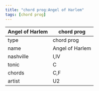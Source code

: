 ```yaml
---
title: "chord prog:Angel of Harlem"
tags: [chord prog]
---
```


|Angel of Harlem|chord prog|
|---|---|
|type|chord prog|
|name|Angel of Harlem|
|nashville|I,IV|
|tonic|C|
|chords|C,F|
|artist|U2|


